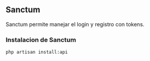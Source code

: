 ## Sanctum

Sanctum permite manejar el login y registro con tokens.

### Instalacion de Sanctum

```bash
php artisan install:api
```
